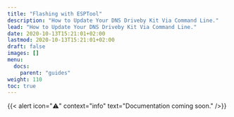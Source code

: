 ```yaml
---
title: "Flashing with ESPTool"
description: "How to Update Your DNS Driveby Kit Via Command Line."
lead: "How to Update Your DNS Driveby Kit Via Command Line."
date: 2020-10-13T15:21:01+02:00
lastmod: 2020-10-13T15:21:01+02:00
draft: false
images: []
menu:
  docs:
    parent: "guides"
weight: 110
toc: true
---
```

{{< alert icon="⚠️" context="info" text="Documentation coming soon." />}}
